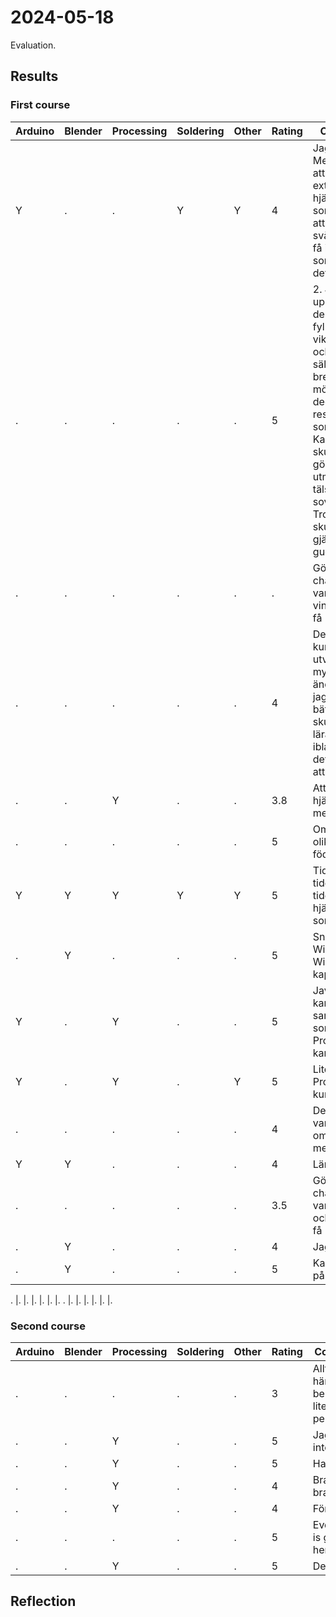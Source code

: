 # 2024-05-18

Evaluation.

## Results

### First course

Arduino|Blender|Processing|Soldering|Other|Rating|Comment
-------|-------|----------|---------|-----|------|-------------------------------------------
Y      |.      |.         |Y        |Y    |4     |Jag vet ej. Men kanske att ge lite extra mer hjälp till den som tycker att det är svår. Och att få igång den som tycker det är svårt 
.      |.      |.         |.        |.    |5     |2. Jag upplever att dessa kurser fyller en viktig plats och att det säls så brensam möjligt med deom reslinger somtimes. Kanske skule man göra det mer utmanade tälsånnen sovnherman. Tror iloen skulle gjädjas gudet
.      |.      |.         |.        |.    |.     |Göra challanges varje och vinnare ska få Robux
.      |.      |.         |.        |.    |4     |Det är en bra kurs och jag utväcklas mycket. Det ända som jag kunna bli bättre är det skulle bli fler lärare för att ibland så tar det lång tid att få hjälp
.      |.      |Y         |.        |.    |3.8   |Att Richel hjälper lite mer
.      |.      |.         |.        |.    |5     |Om vi firar olikas födelsedagar
Y      |Y      |Y         |Y        |Y    |5     |Tidigare tider. Längre tider. Mer hjälp till de som har gj
.      |Y      |.         |.        |.    |5     |Snabbare WiFi. Bättre WiFi kapacitet
Y      |.      |Y         |.        |.    |5     |Javakurs kansk. Pa samma tid som Processing kanske
Y      |.      |Y         |.        |Y    |5     |Lite fler Processing kursböcker
.      |.      |.         |.        |.    |4     |Det skulla vara bättre om vi hade mer tid
Y      |Y      |.         |.        |.    |4     |Längre tid
.      |.      |.         |.        |.    |3.5   |Göra challenges varje kurs och vinnare få Robux
.      |Y      |.         |.        |.    |4     |Jag vet inte
.      |Y      |.         |.        |.    |5     |Kan vina rika på rasten

.      |.      |.         |.        |.    |.     |.
.      |.      |.         |.        |.    |.     |.

### Second course

Arduino|Blender|Processing|Soldering|Other|Rating|Comment
-------|-------|----------|---------|-----|------|-------------------------------------------
.      |.      |.         |.        |.    |3     |Allt är bra här. Vi behöver lite mer personal
.      |.      |Y         |.        |.    |5     |Jag orkar inte skriva
.      |.      |Y         |.        |.    |5     |Har inget
.      |.      |Y         |.        |.    |4     |Bra kurs, bra lärare
.      |.      |Y         |.        |.    |4     |För långt
.      |.      |.         |.        |.    |5     |Everything is grate here
.      |.      |Y         |.        |.    |5     |Den är bra

## Reflection


